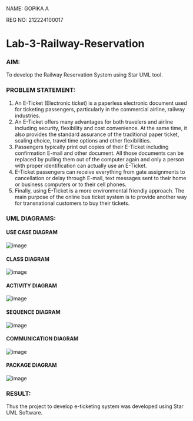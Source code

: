 NAME: GOPIKA A

REG NO: 212224100017

# Lab-3-Railway-Reservation

### AIM:
To develop the Railway Reservation System using Star UML tool.
### PROBLEM STATEMENT:
1. An E-Ticket (Electronic ticket) is a paperless electronic document used for ticketing
passengers, particularly in the commercial airline, railway industries.
2. An E-Ticket offers many advantages for both travelers and airline including security,
flexibility and cost convenience. At the same time, it also provides the standard assurance of
the traditional paper ticket, scaling choice, travel time options and other flexibilities.
3. Passengers typically print out copies of their E-Ticket including confirmation E-mail
and other document. All those documents can be replaced by pulling them out of the computer
again and only a person with proper identification can actually use an E-Ticket.
4. E-Ticket passengers can receive everything from gate assignments to cancellation or
delay through E-mail, text messages sent to their home or business computers or to their cell
phones.
5. Finally, using E-Ticket is a more environmental friendly approach. The main purpose
of the online bus ticket system is to provide another way for transnational customers to buy
their tickets.
### UML DIAGRAMS:

#### USE CASE DIAGRAM
![image](https://github.com/varshasharon/Lab-3-Railway-Reservation/assets/98278161/f1c5bf90-547e-47b9-b59c-4e4b54b24d71)

#### CLASS DIAGRAM
![image](https://github.com/varshasharon/Lab-3-Railway-Reservation/assets/98278161/75d88f19-fed1-48b6-b4b0-8cf25b05a95f)

#### ACTIVITY DIAGRAM
![image](https://github.com/varshasharon/Lab-3-Railway-Reservation/assets/98278161/4fad2f15-d834-4fe7-82f9-54725701ef19)

#### SEQUENCE DIAGRAM
![image](https://github.com/varshasharon/Lab-3-Railway-Reservation/assets/98278161/23f4ba21-e7c5-449f-9522-95113de75993)

#### COMMUNICATION DIAGRAM
![image](https://github.com/varshasharon/Lab-3-Railway-Reservation/assets/98278161/ff812af8-7ce9-4a11-b2b0-66a2c53d051f)

#### PACKAGE DIAGRAM
![image](https://github.com/varshasharon/Lab-3-Railway-Reservation/assets/98278161/fef23adf-eb2b-4876-b34f-acdb47bfc309)


### RESULT:
Thus the project to develop e-ticketing system was developed using Star UML Software.
